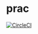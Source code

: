 # prac

[![CircleCI](https://circleci.com/gh/quisis/prac/9#tests.svg?style=svg)](https://circleci.com/gh/quisis/prac/9#tests/containers/0)

